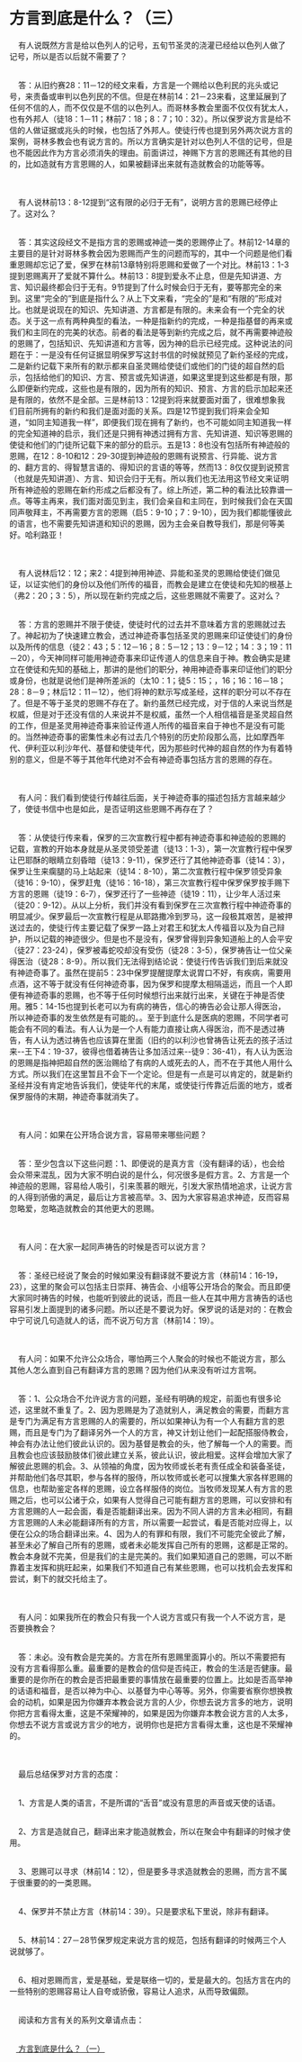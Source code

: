 # 方言到底是什么？（三）



<p>&nbsp; &nbsp; 有人说既然方言是给以色列人的记号，五旬节圣灵的浇灌已经给以色列人做了记号，所以是否以后就不需要了？</p>

<p><br />
&nbsp; &nbsp; 答：从旧约赛28：11－12的经文来看，方言是一个赐给以色利民的兆头或记号，来责备或审判以色列民的不信。但是在林前14：21－23来看，这里延展到了任何不信的人，而不仅仅是不信的以色列人。而哥林多教会里面不仅仅有犹太人，也有外邦人（徒18：1－11；林前7：18；8：7；10：32）。所以保罗说方言是给不信的人做证据或兆头的时候，也包括了外邦人。使徒行传也提到另外两次说方言的案例，哥林多教会也有说方言的。所以方言确实是针对以色列人不信的记号，但是也不能因此作为方言必须消失的理由。前面讲过，神赐下方言的恩赐还有其他的目的，比如造就有方言恩赐的人，如果被翻译出来就有造就教会的功能等等。</p>

<p><br />
&nbsp;<br />
&nbsp; &nbsp; 有人说林前13：8-12提到“这有限的必归于无有”，说明方言的恩赐已经停止了。这对么？</p>

<p><br />
&nbsp; &nbsp; 答：其实这段经文不是指方言的恩赐或神迹一类的恩赐停止了。林前12-14章的主要目的是针对哥林多教会因为恩赐而产生的问题而写的，其中一个问题是他们看重恩赐却忘记了爱，保罗在林前13章特别将恩赐和爱做了一个对比。林前13：1-3提到恩赐离开了爱就不算什么。林前13：8提到爱永不止息，但是先知讲道、方言、知识最终都会归于无有。9节提到了什么时候会归于无有，要等那完全的来到。这里“完全的”到底是指什么？从上下文来看，“完全的”是和“有限的”形成对比。也就是说现在的知识、先知讲道、方言都是有限的。未来会有一个完全的状态。关于这一点有两种典型的看法，一种是指新约的完成，一种是指基督的再来或我们和主同在的完美的状态。前者的看法是等到新约完成之后，就不再需要神迹般的恩赐了，包括知识、先知讲道和方言等，因为神的启示已经完成。这种说法的问题在于：一是没有任何证据显明保罗写这封书信的时候就预见了新约圣经的完成，二是新约记载下来所有的默示都来自圣灵赐给使徒们或他们的门徒的超自然的启示，包括给他们的知识、方言、预言或先知讲道，如果这里提到这些都是有限，那么即便新约完成，这些也是有限的，因为所有的知识、预言、方言的启示加起来还是有限的，依然不是全部。三是林前13：12提到将来就要面对面了，很难想象我们目前所拥有的新约和我们是面对面的关系。四是12节提到我们将来会全知道，“如同主知道我一样”，即便我们现在拥有了新约，也不可能如同主知道我一样的完全知道神的启示，我们还是只拥有神透过拥有方言、先知讲道、知识等恩赐的使徒和他们的门徒所记载下来的部分的启示。五是13：8也没有包括所有神迹般的恩赐，在12：8-10和12：29-30提到神迹般的恩赐有说预言、行异能、说方言的、翻方言的、得智慧言语的、得知识的言语的等等，然而13：8仅仅提到说预言（也就是先知讲道）、方言、知识会归于无有。所以我们也无法用这节经文来证明所有神迹般的恩赐在新约形成之后都没有了。综上所述，第二种的看法比较靠谱一点。等等主再来，我们面对面见到主，我们会亲自和主同在，到时候我们会在天国同声敬拜主，不再需要方言的恩赐（启5：9-10；7：9-10），因为我们都能懂彼此的语言，也不需要先知讲道和知识的恩赐，因为主会亲自教导我们，那是何等美好。哈利路亚！</p>

<p><br />
&nbsp;<br />
&nbsp; &nbsp; 有人说林后12：12；来2：4提到神用神迹、异能和圣灵的恩赐给使徒们做见证，以证实他们的身份以及他们所传的福音，而教会是建立在使徒和先知的根基上（弗2：20；3：5），所以现在新约完成之后，这些恩赐就不需要了。这对么？</p>

<p><br />
&nbsp; &nbsp; 答：方言的恩赐并不限于使徒，使徒时代的过去并不意味着方言的恩赐就过去了。神起初为了快速建立教会，透过神迹奇事包括圣灵的恩赐来印证使徒们的身份以及所传的信息（徒2：43；5：12－16；8：5－12；13：9－12；14：3；19：11－20），今天神同样可能用神迹奇事来印证传道人的信息来自于神。教会确实是建立在使徒和先知的基础上，那讲的是他们的职分，神用神迹奇事来印证他们的职分或身份，也就是说他们是神所差派的（太10：1；徒5：15；，16；16：16－18；28：8－9；林后12：11－12），他们将神的默示写成圣经，这样的职分可以不存在了。但是不等于圣灵的恩赐不存在了。新约虽然已经完成，对于信的人来说当然是权威，但是对于还没有信的人来说并不是权威，虽然一个人相信福音是圣灵超自然的工作，但是圣灵用神迹奇事来验证传道人所传的福音来自于神也不是没有可能的。当然神迹奇事的密集性未必有过去几个特别的历史阶段那么高，比如摩西年代、伊利亚以利沙年代、基督和使徒年代，因为那些时代神的超自然的作为有着特别的意义，但是不等于其他年代绝对不会有神迹奇事包括方言的恩赐的存在。</p>

<p><br />
&nbsp;<br />
&nbsp; &nbsp; 有人问：我们看到使徒行传越往后面，关于神迹奇事的描述包括方言越来越少了，使徒书信中也是如此，是否证明这些恩赐不再存在了？</p>

<p><br />
&nbsp; &nbsp; 答：从使徒行传来看，保罗的三次宣教行程中都有神迹奇事和神迹般的恩赐的记载，宣教的开始本身就是从圣灵领受差遣（徒13：1-3），第一次宣教行程中保罗让巴耶酥的眼睛立刻昏暗（徒13：9-11），保罗还行了其他神迹奇事（徒14：3），保罗让生来瘸腿的马上站起来（徒14：8-10），第二次宣教行程中保罗领受异象（徒16：9-10），保罗赶鬼（徒16：16-18），第三次宣教行程中保罗保罗按手赐下方言的恩赐（徒19：6-7），保罗还行了一些神迹（徒19：11），让少年人活过来（徒20：9-12）。从以上分析，我们并没有看到保罗在三次宣教行程中神迹奇事的明显减少。保罗最后一次宣教行程是从耶路撒冷到罗马，这一段极其艰苦，是被押送过去的，使徒行传主要记载了保罗一路上对君王和犹太人传福音以及为自己辩护，所以记载的神迹很少。但是也不是没有，保罗曾得到异象知道船上的人会平安（徒27：23-24），保罗被毒蛇咬却没有受伤（徒28：3-5），保罗祷告让一位父亲得医治（徒28：8-9）。所以我们无法得到结论说：使徒行传告诉我们到后来就没有神迹奇事了。虽然在提前5：23中保罗提醒提摩太说胃口不好，有疾病，需要用点酒，这不等于就没有任何神迹奇事，因为保罗和提摩太相隔遥远，而且一个人即便有神迹奇事的恩赐，也不等于任何时候想行出来就行出来，关键在于神是否使用。雅5：14-15也提到长老可以为有病的祷告，信心的祷告必会让那人得医治，所以神迹奇事的发生依然是有可能的。。至于到底什么是医病的恩赐，不同学者可能会有不同的看法。有人认为是一个人有能力直接让病人得医治，而不是透过祷告，有人认为透过祷告也应该算在里面（旧约的以利沙也曾祷告让死去的孩子活过来--王下4：19-37，彼得也借着祷告让多加活过来--徒9：36-41），有人认为医治的恩赐是指神把超自然的医治赐给了有病的人或死去的人，而不在于其他人用什么方式。所以我们在这里暂且不会下一个定论。但是有一点是可以肯定的，就是新约圣经并没有肯定地告诉我们，使徒年代的末尾，或使徒行传靠近后面的地方，或者保罗服侍的末期，神迹奇事就消失了。</p>

<p><br />
&nbsp;<br />
&nbsp; &nbsp; 有人问：如果在公开场合说方言，容易带来哪些问题？</p>

<p><br />
&nbsp; &nbsp; 答：至少包含以下这些问题：1、即便说的是真方言（没有翻译的话），也会给会众带来混乱，因为大家不明白说的是什么，何况很多是假方言。2、方言是一个神迹般的恩赐，容易给人吸引，引来羡慕的眼光，引发大家热情地追求，让说方言的人得到骄傲的满足，最后让方言被高举。3、因为大家容易追求神迹，反而容易忽略爱，忽略造就教会的其他更大的恩赐。</p>

<p><br />
&nbsp;<br />
&nbsp; &nbsp; 有人问：在大家一起同声祷告的时候是否可以说方言？</p>

<p><br />
&nbsp; &nbsp; 答：圣经已经说了聚会的时候如果没有翻译就不要说方言（林前14：16-19，23），这里的聚会可以包括主日崇拜、祷告会、小组等公开场合的聚会。而且即便大家同时祷告的时候，也能听到彼此的说话，而且一些人在其中用方言祷告的话也容易引发上面提到的诸多问题。所以还是不要说为好。保罗说的话是对的：在教会中宁可说几句造就人的话，而不说万句方言（林前14：19）。</p>

<p><br />
&nbsp;<br />
&nbsp; &nbsp; 有人问：如果不允许公众场合，哪怕两三个人聚会的时候也不能说方言，那么其他人怎么直到自己有翻译方言的恩赐？因为他们从来没有听过方言啊。</p>

<p><br />
&nbsp; &nbsp; 答：1、公众场合不允许说方言的问题，圣经有明确的规定，前面也有很多论述，这里就不重复了。2、因为恩赐是为了造就别人，满足教会的需要，而翻方言是专门为满足有方言恩赐的人的需要的，所以如果神认为有一个人有翻方言的恩赐，而且是专门为了翻译另外一个人的方言，神又计划让他们一起配搭服侍教会，神会有办法让他们彼此认识的。因为基督是教会的头，他了解每一个人的需要。而且教会也应该鼓励肢体们彼此建立关系，彼此认识，彼此相爱。这样会增加大家了解彼此恩赐的机会。3、从领袖的角度，因为牧师或长老有责任成全和装备圣徒，并帮助他们各尽其职，参与各样的服侍，所以牧师或长老可以搜集大家各样恩赐的信息，也帮助鉴定各样的恩赐，设立各样服侍的岗位。当牧师发现某人有方言的恩赐之后，也可以公诸于众，如果有人觉得自己可能有翻方言的恩赐，可以安排和有方言恩赐的人一起会面，看是否能翻译出来。因为不同人讲的方言未必相同，有翻方言恩赐的人未必能翻译所有的方言，所以需要一起尝试，看是否能对应得上，以便在公众的场合翻译出来。4、因为人的有罪和有限，我们不可能完全彼此了解，甚至未必了解自己所有的恩赐，或者未必能发挥自己所有的恩赐，这都是正常的。教会本身就不完美，但是我们的主是完美的。我们如果知道自己的恩赐，可以不断靠着主发挥和挑旺起来，如果我们不知道自己有某些恩赐，也可以找机会去发挥和尝试，剩下的就交托给主了。</p>

<p><br />
&nbsp;<br />
&nbsp; &nbsp; 有人问：如果我所在的教会只有我一个人说方言或只有我一个人不说方言，是否要换教会？</p>

<p><br />
&nbsp; &nbsp; 答：未必。没有教会是完美的。方言在所有恩赐里面算小的。所以不需要把有没有方言看得那么重。最重要的是教会的信仰是否纯正，教会的生活是否健康。最重要的是你所在的教会是否把最重要的事情放在最重要的位置上。比如是否高举神的话语和福音，是否以神为中心、以基督为中心等等。另外，你需要省察你想换教会的动机，如果是因为你嫌弃本教会说方言的人少，你想去说方言多的地方，说明你把方言看得太重，这是不荣耀神的，如果是因为你嫌弃本教会说方言的人太多，你想去不说方言或说方言少的地方，说明你也是把方言看得太重，这也是不荣耀神的。</p>

<p><br />
&nbsp;<br />
&nbsp; &nbsp; 最后总结保罗对方言的态度：</p>

<p><br />
&nbsp; &nbsp; 1、方言是人类的语言，不是所谓的“舌音”或没有意思的声音或天使的话语。</p>

<p><br />
&nbsp; &nbsp; 2、方言是造就自己，翻译出来才能造就教会，所以在聚会中有翻译的时候才使用。</p>

<p><br />
&nbsp; &nbsp; 3、恩赐可以寻求（林前14：12），但是要多寻求造就教会的恩赐，而方言不属于很重要的的一类恩赐。</p>

<p><br />
&nbsp; &nbsp; 4、保罗并不禁止方言（林前14：39）。只是要求私下里说，除非有翻译。</p>

<p><br />
&nbsp; &nbsp; 5、林前14：27－28节保罗规定来说方言的规范，包括有翻译的时候两三个人说就够了。</p>

<p><br />
&nbsp; &nbsp; 6、相对恩赐而言，爱是基础，爱是联络一切的，爱是最大的。包括方言在内的一些特别的恩赐容易让人自夸或骄傲，容易让人追求，从而导致偏颇。</p>

<p><br />
&nbsp; &nbsp; 阅读和方言有关的系列文章请点击：</p>

<p><br />
&nbsp; &nbsp;<a href="/node/12727">&nbsp;方言到底是什么？（一）</a></p>

<p>&nbsp;</p>